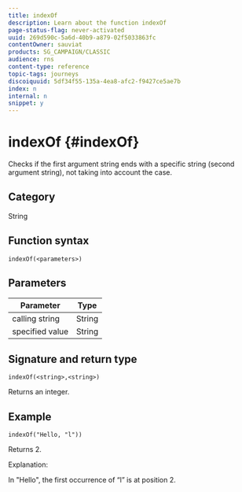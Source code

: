 ```yaml
---
title: indexOf
description: Learn about the function indexOf
page-status-flag: never-activated
uuid: 269d590c-5a6d-40b9-a879-02f5033863fc
contentOwner: sauviat
products: SG_CAMPAIGN/CLASSIC
audience: rns
content-type: reference
topic-tags: journeys
discoiquuid: 5df34f55-135a-4ea8-afc2-f9427ce5ae7b
index: n
internal: n
snippet: y
---
```


# indexOf {#indexOf}

Checks if the first argument string ends with a specific string (second argument string), not taking into account the case.

## Category

String

## Function syntax

`indexOf(<parameters>)`

## Parameters

| Parameter | Type             |
|-----------|------------------|
|  calling string | String   |
|  specified value | String |

## Signature and return type

`indexOf(<string>,<string>)`

Returns an integer.

## Example

`indexOf("Hello, "l"))`

Returns 2.

Explanation: 

In "Hello", the first occurrence of “l” is at position 2.
